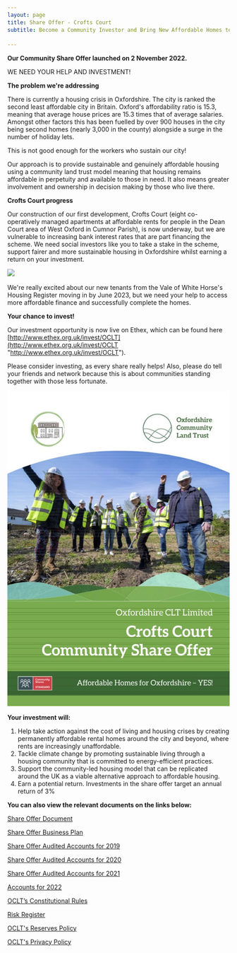 ```yaml
---
layout: page
title: Share Offer - Crofts Court
subtitle: Become a Community Investor and Bring New Affordable Homes to Oxfordshire!

---
```

**Our Community Share Offer launched on 2 November 2022.**

WE NEED YOUR HELP AND INVESTMENT!

**The problem we're addressing**

There is currently a housing crisis in Oxfordshire. The city is ranked the second least affordable city in Britain. Oxford's affordability ratio is 15.3, meaning that average house prices are 15.3 times that of average salaries. Amongst other factors this has been fuelled by over 900 houses in the city being second homes (nearly 3,000 in the county) alongside a surge in the number of holiday lets.

This is not good enough for the workers who sustain our city!

Our approach is to provide sustainable and genuinely affordable housing using a community land trust model meaning that housing remains affordable in perpetuity and available to those in need. It also means greater involvement and ownership in decision making by those who live there.

**Crofts Court progress**

Our construction of our first development, Crofts Court (eight co-operatively managed apartments at affordable rents for people in the Dean Court area of West Oxford in Cumnor Parish), is now underway, but we are vulnerable to increasing bank interest rates that are part financing the scheme. We need social investors like you to take a stake in the scheme, support fairer and more sustainable housing in Oxfordshire whilst earning a return on your investment.

![](/uploads/221019-straight-front-elevation.JPG)

We're really excited about our new tenants from the Vale of White Horse's Housing Register moving in by June 2023, but we need your help to access more affordable finance and successfully complete the homes.

**Your chance to invest!**

Our investment opportunity is now live on Ethex, which can be found here [http://www.ethex.org.uk/invest/OCLT](http://www.ethex.org.uk/invest/OCLT "http://www.ethex.org.uk/invest/OCLT").

Please consider investing, as every share really helps! Also, please do tell your friends and network because this is about communities standing together with those less fortunate.

![](/uploads/front-page-share-offer.jpg)

**Your investment will:**

1. Help take action against the cost of living and housing crises by creating permanently affordable rental homes around the city and beyond, where rents are increasingly unaffordable.
2. Tackle climate change by promoting sustainable living through a housing community that is committed to energy-efficient practices.
3. Support the community-led housing model that can be replicated around the UK as a viable alternative approach to affordable housing.
4. Earn a potential return. Investments in the share offer target an annual return of 3%

**You can also view the relevant documents on the links below:**

[Share Offer Document](https://drive.google.com/file/d/11YdbqT27VqjwPXeJsWbKWCyVmeX5F6pB/view?usp=share_link)

[Share Offer Business Plan](https://drive.google.com/file/d/1LpNQsPzr7hQIOC_Ul-EFUamXZELBxb3J/view?usp=share_link)

[Share Offer Audited Accounts for 2019](https://drive.google.com/file/d/1Xz3ikVfSkg_6l3AAlNSvbOnPLVqej0A1/view?usp=sharing)

[Share Offer Audited Accounts for 2020](https://drive.google.com/file/d/12SLtGX3eb4mkIhVQ0eWtSzONqS1p8TDv/view?usp=sharing)

[Share Offer Audited Accounts for 2021](https://drive.google.com/file/d/1NmHxaReZ-g8dMACXTGeZpp0dF1ZLSz5j/view?usp=sharing)

[Accounts for 2022](https://drive.google.com/file/d/1XNdoUNM4QG_I36ECjXwqMOBV7Td8X9YN/view?usp=sharing)

[OCLT’s Constitutional Rules](https://drive.google.com/file/d/1Tl1dF-8aDQ-1z7ZYkr3v6UwGU1h3d40i/view?usp=sharing)

[Risk Register](https://drive.google.com/file/d/1IlxdkrBbEiB-WcqUfmSeLaie981Zyuw-/view?usp=sharing)

[OCLT's Reserves Policy](https://drive.google.com/file/d/1uXl_ti3lwMq5d_I2P1N0r_beMaKJGNRf/view?usp=sharing)

[OCLT's Privacy Policy](https://drive.google.com/file/d/1JVa1530u7_rDBGc3U3gH5z62ZqJvYKUp/view?usp=sharing)